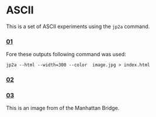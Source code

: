 # ASCII

This is a set of ASCII experiments using the `jp2a` command.

### [01](01.html)

Fore these outputs following command was used:

```
jp2a --html --width=300 --color  image.jpg > index.html
```

### [02](02.html)

### [03](03.html)

This is an image from of the Manhattan Bridge.
